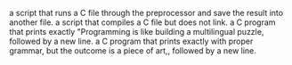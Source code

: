 a script that runs a C file through the preprocessor and save the result into another file.
a script that compiles a C file but does not link.
a C program that prints exactly "Programming is like building a multilingual puzzle, followed by a new line.
a C program that prints exactly with proper grammar, but the outcome is a piece of art,, followed by a new line.
